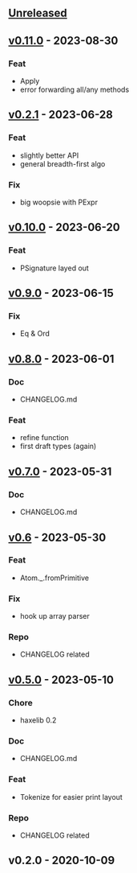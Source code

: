<a name="unreleased"></a>
## [Unreleased]


<a name="v0.11.0"></a>
## [v0.11.0] - 2023-08-30
### Feat
- Apply
- error forwarding all/any methods


<a name="v0.2.1"></a>
## [v0.2.1] - 2023-06-28
### Feat
- slightly better API
- general breadth-first algo

### Fix
- big woopsie with PExpr


<a name="v0.10.0"></a>
## [v0.10.0] - 2023-06-20
### Feat
- PSignature layed out


<a name="v0.9.0"></a>
## [v0.9.0] - 2023-06-15
### Fix
- Eq & Ord


<a name="v0.8.0"></a>
## [v0.8.0] - 2023-06-01
### Doc
- CHANGELOG.md

### Feat
- refine function
- first draft types (again)


<a name="v0.7.0"></a>
## [v0.7.0] - 2023-05-31
### Doc
- CHANGELOG.md


<a name="v0.6"></a>
## [v0.6] - 2023-05-30
### Feat
- Atom._.fromPrimitive

### Fix
- hook up array parser

### Repo
- CHANGELOG related


<a name="v0.5.0"></a>
## [v0.5.0] - 2023-05-10
### Chore
- haxelib 0.2

### Doc
- CHANGELOG.md

### Feat
- Tokenize for easier print layout

### Repo
- CHANGELOG related


<a name="v0.2.0"></a>
## v0.2.0 - 2020-10-09

[Unreleased]: https://github.com/ohmrun/pml/compare/v0.11.0...HEAD
[v0.11.0]: https://github.com/ohmrun/pml/compare/v0.2.1...v0.11.0
[v0.2.1]: https://github.com/ohmrun/pml/compare/v0.10.0...v0.2.1
[v0.10.0]: https://github.com/ohmrun/pml/compare/v0.9.0...v0.10.0
[v0.9.0]: https://github.com/ohmrun/pml/compare/v0.8.0...v0.9.0
[v0.8.0]: https://github.com/ohmrun/pml/compare/v0.7.0...v0.8.0
[v0.7.0]: https://github.com/ohmrun/pml/compare/v0.6...v0.7.0
[v0.6]: https://github.com/ohmrun/pml/compare/v0.5.0...v0.6
[v0.5.0]: https://github.com/ohmrun/pml/compare/v0.2.0...v0.5.0
